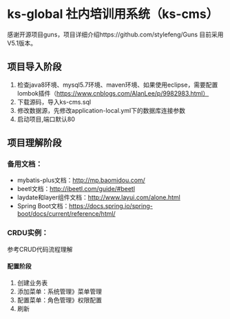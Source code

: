 
# ks-global 社内培训用系统（ks-cms）
感谢开源项目guns，项目详细介绍https://github.com/stylefeng/Guns 目前采用V5.1版本。

## 项目导入阶段
1. 检查java8环境、mysql5.7环境、maven环境、如果使用eclipse，需要配置lombok插件（https://www.cnblogs.com/AlanLee/p/9982983.html）
2. 下载源码，导入ks-cms.sql
3. 修改数据源，先修改application-local.yml下的数据库连接参数
4. 启动项目,端口默认80

## 项目理解阶段

### 备用文档：
* mybatis-plus文档：http://mp.baomidou.com/
* beetl文档：http://ibeetl.com/guide/#beetl
* laydate和layer组件文档：http://www.layui.com/alone.html
* Spring Boot文档：https://docs.spring.io/spring-boot/docs/current/reference/html/

### CRDU实例：
参考CRUD代码流程理解

#### 配置阶段
1. 创建业务表
2. 添加菜单：系统管理》菜单管理
3. 配置菜单：角色管理》权限配置
4. 刷新








